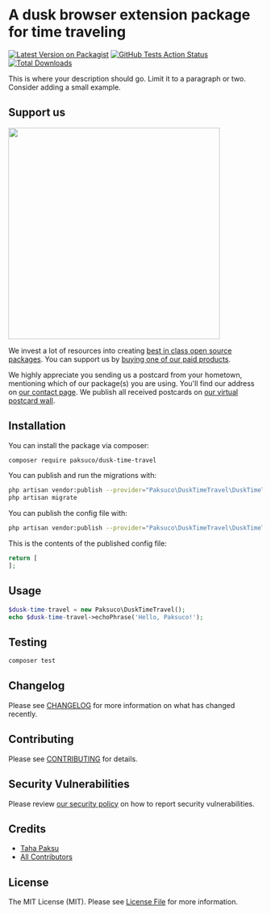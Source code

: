 # A dusk browser extension package for time traveling

[![Latest Version on Packagist](https://img.shields.io/packagist/v/paksuco/dusk-time-travel.svg?style=flat-square)](https://packagist.org/packages/paksuco/dusk-time-travel)
[![GitHub Tests Action Status](https://img.shields.io/github/workflow/status/paksuco/dusk-time-travel/run-tests?label=tests)](https://github.com/paksuco/dusk-time-travel/actions?query=workflow%3ATests+branch%3Amaster)
[![Total Downloads](https://img.shields.io/packagist/dt/paksuco/dusk-time-travel.svg?style=flat-square)](https://packagist.org/packages/paksuco/dusk-time-travel)


This is where your description should go. Limit it to a paragraph or two. Consider adding a small example.

## Support us

[<img src="https://github-ads.s3.eu-central-1.amazonaws.com/package-dusk-time-travel-laravel.jpg?t=1" width="419px" />](https://spatie.be/github-ad-click/package-dusk-time-travel-laravel)

We invest a lot of resources into creating [best in class open source packages](https://spatie.be/open-source). You can support us by [buying one of our paid products](https://spatie.be/open-source/support-us).

We highly appreciate you sending us a postcard from your hometown, mentioning which of our package(s) you are using. You'll find our address on [our contact page](https://spatie.be/about-us). We publish all received postcards on [our virtual postcard wall](https://spatie.be/open-source/postcards).

## Installation

You can install the package via composer:

```bash
composer require paksuco/dusk-time-travel
```

You can publish and run the migrations with:

```bash
php artisan vendor:publish --provider="Paksuco\DuskTimeTravel\DuskTimeTravelServiceProvider" --tag="migrations"
php artisan migrate
```

You can publish the config file with:
```bash
php artisan vendor:publish --provider="Paksuco\DuskTimeTravel\DuskTimeTravelServiceProvider" --tag="config"
```

This is the contents of the published config file:

```php
return [
];
```

## Usage

```php
$dusk-time-travel = new Paksuco\DuskTimeTravel();
echo $dusk-time-travel->echoPhrase('Hello, Paksuco!');
```

## Testing

```bash
composer test
```

## Changelog

Please see [CHANGELOG](CHANGELOG.md) for more information on what has changed recently.

## Contributing

Please see [CONTRIBUTING](.github/CONTRIBUTING.md) for details.

## Security Vulnerabilities

Please review [our security policy](../../security/policy) on how to report security vulnerabilities.

## Credits

- [Taha Paksu](https://github.com/tpaksu)
- [All Contributors](../../contributors)

## License

The MIT License (MIT). Please see [License File](LICENSE.md) for more information.
